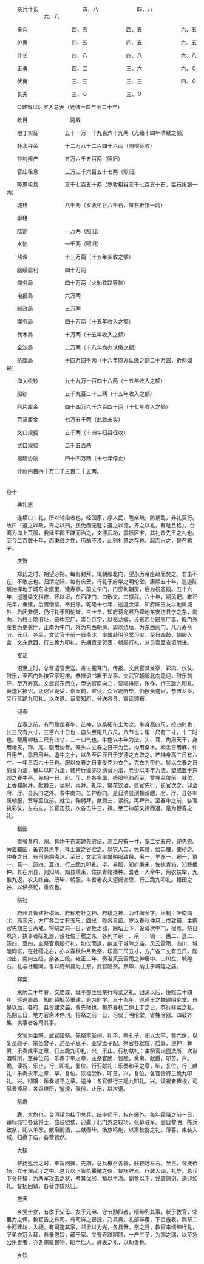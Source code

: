 <!-- { "loadSidebar": true } -->
　　亲兵什长 　　　　　　　　四、八 　　　　　　　四、八 　　　　　　　六、八

　　亲兵 　　　　　　　　四、五 　　　　　　　四、五 　　　　　　　六、五

　　护勇 　　　　　　　　四、五 　　　　　　　四、五 　　　　　　　六、五

　　什长 　　　　　　　　四、八 　　　　　　　四、八 　　　　　　　六、八

　　正勇 　　　　　　　　四、二 　　　　　　　三、六 　　　　　　　六、０

　　伏勇 　　　　　　　　三、三 　　　　　　　三、三 　　　　　　　四、０

　　长夫 　　　　　　　　三、０ 　　　　　　　三、０

　　○建省以后岁入总表（光绪十四年至二十年）

　　款目　　　　　　　　两数

　　地丁实征　　　　　五十一万一千九百六十九两（光绪十四年清赋之额）

　　补水秤余　　　　　十二万八千二百四十六两（随粮征收）

　　抄封叛产　　　　　五万六千五百两（照旧）

　　官庄租息　　　　　三万三千六百五十七两（照旧）

　　隆恩租息　　　　　三千七百五十两（岁收租谷三千七百五十石，每石折银一两）

　　城租　　　　　　　八千两（岁收租谷八千石，每石折银一两）

　　学租

　　陆饷　　　　　　　一万两（照旧）

　　水饷　　　　　　　一千两（照旧）

　　盐课　　　　　　　十三万两（十五年实收之额）

　　脑磺盈利　　　　　四十万两

　　商务局　　　　　　四十万两（火船铁路等款）

　　电报局　　　　　　六万两

　　邮政局　　　　　　三万两

　　煤务局　　　　　　四十万两（十五年收入之额）

　　伐木局　　　　　　十万两（十五年收入之额）

　　金沙局　　　　　　二万两（十八年商办认缴之额）

　　茶厘局　　　　　　十四万四千两（十六年商办认缴之额二十万圆，折两如是）

　　海关税钞　　　　　九十九万一百四十六两（十五年收入之额）

　　船钞　　　　　　　五千九百二十三两（十五年收入之额）

　　阿片厘金　　　　　四十四万六千六百四十两（十七年收入之额）

　　百货厘金　　　　　七万五千两（此款未实）

　　文口规费　　　　　五千两（十四年归县征收）

　　武口规费　　　　　二千五百两

　　福建协饷　　　　　四十四万两（十七年停止）

　　计款四百四十万二千三百二十五两。  
　 

卷十

　　典礼志

　　连横曰：礼，所以辅治者也。经国家，序人民，睦亲疏，防祸乱，非礼莫行。故曰『道之以政，齐之以刑，民免而无耻；道之以德，齐之以礼，有耻且格』。台湾为海上荒服，我延平郡王辟而治之，文德武功，震铄区宇，其礼皆先王之礼也。至今二百数十年，而秉彝之性，历劫不没，此则礼意之存也。起而兴之，是在君子。

　　庆贺

　　郑氏之时，朔望必朔。每有封拜，辄朝服北向，望永历帝座疏而焚之。君虽不在，不敢忘也。归清之际，每有庆贺，行礼于府学之明伦堂。康熙五十年，巡道陈璸始择地于城东永康里，建寿亭，前立午门，门旁列朝房，后为祝圣殿。五十六年，巡道梁文科修，环以垣，东西辟门，曰敷文、曰振武。六十年，飓风圯。雍正元年，重建，后置僧室，奉扫除。乾隆十七年，巡道金溶、知府陈玉友以地属城外，启闭非便，仍行礼于明伦堂。三十年，知府蒋允焄乃择地东安坊县学之东，南向，为校士院旧址，结构宏厂，崇台巨宇，以奉龙幄，设东西台班房厅事，殿门外左右为更衣厅，正南为午门，外为东西朝房，周以绕垣，为东西阙门。凡万寿令节、元旦、冬至，文武官于前一日斋沐，率属赴明伦堂习仪。至日四鼓，朝服入宫，文东武西，行三跪九叩礼。先期晋呈贺表，朝服行礼，派员赍至省垣附进。

　　接诏

　　诏至之时，总督遣官赍送。舟进鹿耳门，传报。文武官具龙亭、彩舆、仪仗、鼓乐，至西门外接官亭迎接。恭捧诏书置于龙亭、文武官朝服北向跪迎，鼓乐前导，至万寿宫。文武官东西立，赍送官南向立，赞唱排班，乐作，行三跪九叩礼。赉送官捧诏，读诏官跪受，诣案前，宣读。众官跪听毕，仍授赉送官，恭置龙亭，又行三跪九叩礼，以次退。诏交知府，分送各县，宣读颁布。

　　迎春

　　立春之前，有司豫塑春牛、芒神，以桑柘布土为之。牛身高四尺，按四时也；长三尺有六寸，三百六十日也；自头至尾凡八尺，八节也；尾一尺有二寸，十二时也。鞭用柳枝二尺有四寸，二十四气也。牛色以本年为法。头、耳、角用天干，身用地支，蹄、尾、腹用纳音。笼头以立春之日干为色。抅用桑木。索孟日用麻，仲日用苎，季日用丝。造牛之土，以冬至后辰日于岁德之方取之。芒神身高三尺有六寸，一年三百六十日也。服以立春之日支受克为衣色，克衣为带色。髻以立春之日纳音为法，罨耳以时为法，鞋袴行缠亦以纳音为法，老少以本年为法。塑成置于东郊之春牛亭。先期一日，府、厅、县各率属，盛服呜驺而至，赞导至位前。就位，上香鞠躬拜。献爵三，读祝，再拜。礼毕，簪花饮酒，属官先行，长官次之。迎至府、厅、县头门之外。春牛南向，芒神西向。是日清晨刑牲设醴，府、厅、县各率属朝服，赞导至位前。就位，鞠躬拜，献爵三，读祝，再拜兴。至春牛之前，各官执彩仗，左右立，长官击鼓，次各击牛三，揖。至芒神前又揖而退。是为鞭春之礼。

　　耤田

　　直省各府、州、县均于东郊建先农坛，高二尺有一寸，宽二丈五尺，祀先农。旁置耤田，备农具黑牛，择土宜之谷贮之。以农人二，免其役，给口粮，使耕之。仲春之日，有司先期斋沐。至日，文武官率属朝服致祭。帛一、羊豕一、铏一、簠一、簋一、笾四、豆四，行三跪九叩礼。毕，易服，知府秉耒，佐执青箱，知鲧播种。其在州县，则知州、知县秉耒，佐执青箱播种。耆老一人牵牛，两农扶犂，九推九返，农夫终亩。既毕，朝服，率耆老农夫望阙谢恩，行三跪九叩礼。耤田之谷，以供祭祀，重农也。

　　祭社

　　府州县皆建社稷坛。府称府社之神、府稷之神、为红牌金字。坛制：坐南向北，高三尺，方广各二丈有五尺，四出，陛各三级。岁以春秋仲月上戊致祭。主祭官先期三日斋戒。将祭之前一日，省牲治器，除坛上下，设幕次中门，宿焉。祭日夙兴，执事者陈礼器，设社位于稷之东，各列羊豕一、帛一、铏一、簠二、簋二、笾四、豆四，主祭官察服行礼，如仪而退，纳主于城隍之庙。风云雷雨、山川、城隍同坛，在社稷之右，亦以春秋仲月致祭。坛高二尺五寸，方广各二丈有五尺，陛四出，南向五级，余各三级。雍正二年，奏准风云雷雨之神居中、山川左、城隍右，礼与社稷同。各以府州县为主祭，武官陪祭。祭毕，纳主于城隍之庙。

　　释菜

　　永历二十年春，文庙成，延平郡王经亲行释菜之礼。归清以后，康熙二十四年，巡道周昌、知府蒋毓英重建，是为府学。三十九年，巡道王之麟建明伦堂。自是以后，各府、县皆建文庙，尊先师也。每岁春秋二仲上丁之日，恭行释菜之礼。先期三日，地方官斋沐停刑。将祭之前一日，习仪于明伦堂，省牲治器。四鼓齐集，执事者各司其事。

　　文官为主祭，武官陪祭。先祭崇圣祠，礼毕，祭孔子，祀以太牢，舞六佾，以复圣颜子、宗圣曾子、述圣子思子、亚望孟子配。祭官各就位，启扉，迎神，舞佾，乐奏咸平之章，行三跪九叩礼，兴，乐止。行初献礼：主祭官诣盥洗所，次诣酒尊所，至神位前，乐奏宁平之章，主祭官跪，皆跪，奠帛，献爵，叩首，兴。跪，读祝，乐止，行三叩礼，复位。行亚献礼：乐奏和平之章，毕，复位。行三献礼：乐奏永平之章，毕，复位。饮福受胙，叩首，兴，复位。各官皆行三跪九叩礼，兴。彻馔：乐奏咸平之章。送神：各官俱行三跪九叩礼，兴。读祝者捧祝，司帛者捧帛，各诣燎所，望燎，偃佾，止乐，以次退。

　　祭纛

　　纛，大旗也。台湾镇为挂印总兵，统率师干，权在阃外。每年霜降之前一日，镇标城守各营将士，盛装铠仗，迎纛于北门外之较场，张幕驻军。翌日黎明，陈兵致祭，祀以羊豕，献帛酹酒，三献而毕。扬旗鸣炮，以寓秋猕之礼。薄暮，束装入城，归纛于庙，各营皆然。

　　大操

　　督抚巡台之时，奉旨阅操。先期，总兵檄召各营，驻较场左右。至日，督抚莅场，立于演武厅之中。总兵以下皆执櫜鞬之仪，督抚辞焉。行装入谒，礼毕。总兵下令开操，为两军攻击之状，考其优劣，犒以牛酒。副参以下，戎装佩剑，送迎如礼。督抚回辕，各营亦拔队归。

　　旌表

　　乡党士女，有孝于父母、友于兄弟、守节励烈者，缙绅列其事，状于教官，邻里为之保。教官告之有司，有司详之督抚，乃具奏。礼部详覆，下旨旌表，赐帑二十两建坊，入祀。有司造其家，邻里以为光，各具贺。祭之日，教官率缙绅行礼，子弟衣冠入拜，恭录恩旨，藏于家。又有寿跻期颐，一产三子，为国之瑞，以至急公乐善者，亦各赐匾锡物，昭示后人。旌表之礼，以劝善也。

　　乡饮

